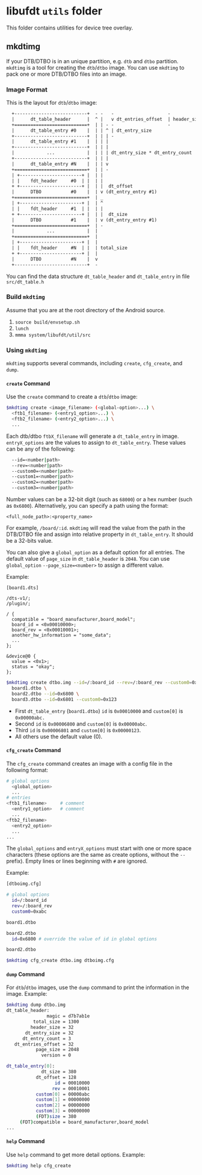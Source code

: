 libufdt `utils` folder
=====================

This folder contains utilities for device tree overlay.

mkdtimg
-------

If your DTB/DTBO is in an unique partition, e.g. `dtb` and `dtbo` partition.
`mkdtimg` is a tool for creating the `dtb`/`dtbo` image.
You can use `mkdtimg` to pack one or more DTB/DTBO files into an image.

### Image Format

This is the layout for `dtb`/`dtbo` image:

```txt
  +---------------------------+  - -   -                    -
  |      dt_table_header      |  ^ |   v dt_entries_offset  | header_size
  +===========================+  | | - -                    -
  |      dt_table_entry #0    |  | | ^ | dt_entry_size
  +---------------------------+  | | | -
  |      dt_table_entry #1    |  | | |
  +---------------------------+  | | |
  |            ...            |  | | | dt_entry_size * dt_entry_count
  +---------------------------+  | | |
  |      dt_table_entry #N    |  | | v
  +===========================+  | | -
  | +-----------------------+ |  | |
  | |    fdt_header     #0  | |  | |
  + +-----------------------+ |  | |  dt_offset
  |      DTBO           #0    |  | v (dt_entry_entry #1)
  +===========================+  | _
  | +-----------------------+ |  | ^
  | |    fdt_header     #1  | |  | |
  + +-----------------------+ |  | |  dt_size
  |      DTBO           #1    |  | v (dt_entry_entry #1)
  +===========================+  | -
  |            ...            |  |
  +===========================+  |
  | +-----------------------+ |  |
  | |    fdt_header     #N  | |  | total_size
  + +-----------------------+ |  |
  |      DTBO           #N    |  v
  +---------------------------+  -
```

You can find the data structure `dt_table_header` and `dt_table_entry`
in file `src/dt_table.h`

### Build `mkdtimg`

Assume that you are at the root directory of the Android source.

1. `source build/envsetup.sh`
2. `lunch`
3. `mmma system/libufdt/util/src`

### Using `mkdtimg`

`mkdtimg` supports several commands, including `create`, `cfg_create`,
and `dump`.

#### `create` Command

Use the `create` command to create a `dtb`/`dtbo` image:

```sh
$mkdtimg create <image_filename> (<global-option>...) \
  <ftb1_filename> (<entry1_option>...) \
  <ftb2_filename> (<entry2_option>...) \
  ...
```

Each dtb/dtbo `ftbX_filename` will generate a `dt_table_entry` in image.
`entryX_options` are the values to assign to `dt_table_entry`. These values
can be any of the following:

```sh
  --id=<number|path>
  --rev=<number|path>
  --custom0=<number|path>
  --custom1=<number|path>
  --custom2=<number|path>
  --custom3=<number|path>
```

Number values can be a 32-bit digit (such as `68000`) or a hex number
(such as `0x6800`). Alternatively, you can specify a path using the format:

```
<full_node_path>:<property_name>
```

For example, `/board/:id`. `mkdtimg` will read the value from the path in
the DTB/DTBO file and assign into relative property in `dt_table_entry`.
It should be a 32-bits value.

You can also give a `global_option` as a default option for all entries.
The default value of `page_size` in `dt_table_header` is `2048`. You can
use `global_option` `--page_size=<number>` to assign a different value.

Example:

```dts
[board1.dts]

/dts-v1/;
/plugin/;

/ {
  compatible = "board_manufacturer,board_model";
  board_id = <0x00010000>;
  board_rev = <0x00010001>;
  another_hw_information = "some_data";
  ...
};

&device@0 {
  value = <0x1>;
  status = "okay";
};
```

```sh
$mkdtimg create dtbo.img --id=/:board_id --rev=/:board_rev --custom0=0xabc \
  board1.dtbo \
  board2.dtbo --id=0x6800 \
  board3.dtbo --id=0x6801 --custom0=0x123
```

* First `dt_table_entry` (`board1.dtbo`) `id` is `0x00010000` and `custom[0]`
  is `0x00000abc.`
* Second `id` is `0x00006800` and `custom[0]` is `0x00000abc`.
* Third `id` is `0x00006801` and `custom[0]` is `0x00000123`.
* All others use the default value (0).

#### `cfg_create` Command

The `cfg_create` command creates an image with a config file in the following
format:

```sh
# global options
  <global_option>
  ...
# entries
<ftb1_filename>     # comment
  <entry1_option>   # comment
  ...
<ftb2_filename>
  <entry2_option>
  ...
...
```

The `global_options` and `entryX_options` must start with one or more space
characters (these options are the same as create options, without the `--`
prefix). Empty lines or lines beginning with `#` are ignored.

Example:

```sh
[dtboimg.cfg]

# global options
  id=/:board_id
  rev=/:board_rev
  custom0=0xabc

board1.dtbo

board2.dtbo
  id=0x6800 # override the value of id in global options

board2.dtbo
```

```sh
$mkdtimg cfg_create dtbo.img dtboimg.cfg
```

#### `dump` Command

For `dtb`/`dtbo` images, use the `dump` command to print the information in
the image. Example:

```sh
$mkdtimg dump dtbo.img
dt_table_header:
               magic = d7b7ab1e
          total_size = 1300
         header_size = 32
       dt_entry_size = 32
      dt_entry_count = 3
   dt_entries_offset = 32
           page_size = 2048
             version = 0

dt_table_entry[0]:
             dt_size = 380
           dt_offset = 128
                  id = 00010000
                 rev = 00010001
           custom[0] = 00000abc
           custom[1] = 00000000
           custom[2] = 00000000
           custom[3] = 00000000
           (FDT)size = 380
     (FDT)compatible = board_manufacturer,board_model
...
```

#### `help` Command

Use `help` command to get more detail options. Example:

```sh
$mkdtimg help cfg_create
```
